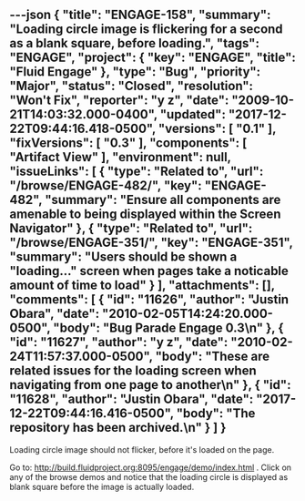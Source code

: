---json
{
  "title": "ENGAGE-158",
  "summary": "Loading circle image is flickering for a second as a blank square, before loading.",
  "tags": "ENGAGE",
  "project": {
    "key": "ENGAGE",
    "title": "Fluid Engage"
  },
  "type": "Bug",
  "priority": "Major",
  "status": "Closed",
  "resolution": "Won't Fix",
  "reporter": "y z",
  "date": "2009-10-21T14:03:32.000-0400",
  "updated": "2017-12-22T09:44:16.418-0500",
  "versions": [
    "0.1"
  ],
  "fixVersions": [
    "0.3"
  ],
  "components": [
    "Artifact View"
  ],
  "environment": null,
  "issueLinks": [
    {
      "type": "Related to",
      "url": "/browse/ENGAGE-482/",
      "key": "ENGAGE-482",
      "summary": "Ensure all components are amenable to being displayed within the Screen Navigator"
    },
    {
      "type": "Related to",
      "url": "/browse/ENGAGE-351/",
      "key": "ENGAGE-351",
      "summary": "Users should be shown a \"loading...\" screen when pages take a noticable amount of time to load"
    }
  ],
  "attachments": [],
  "comments": [
    {
      "id": "11626",
      "author": "Justin Obara",
      "date": "2010-02-05T14:24:20.000-0500",
      "body": "Bug Parade Engage 0.3\n"
    },
    {
      "id": "11627",
      "author": "y z",
      "date": "2010-02-24T11:57:37.000-0500",
      "body": "These are related issues for the loading screen when navigating from one page to another\n"
    },
    {
      "id": "11628",
      "author": "Justin Obara",
      "date": "2017-12-22T09:44:16.416-0500",
      "body": "The repository has been archived.\n"
    }
  ]
}
---
Loading circle image should not flicker, before it's loaded on the page.

Go to: <http://build.fluidproject.org:8095/engage/demo/index.html> . Click on any of the browse demos and notice that the loading circle is displayed as blank square before the image is actually loaded.

        